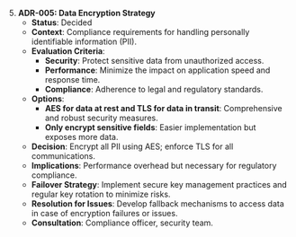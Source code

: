 5. **ADR-005: Data Encryption Strategy**
   - **Status**: Decided
   - **Context**: Compliance requirements for handling personally identifiable information (PII).
   - **Evaluation Criteria**: 
     - **Security**: Protect sensitive data from unauthorized access.
     - **Performance**: Minimize the impact on application speed and response time.
     - **Compliance**: Adherence to legal and regulatory standards.
   - **Options**:
     - **AES for data at rest and TLS for data in transit**: Comprehensive and robust security measures.
     - **Only encrypt sensitive fields**: Easier implementation but exposes more data.
   - **Decision**: Encrypt all PII using AES; enforce TLS for all communications.
   - **Implications**: Performance overhead but necessary for regulatory compliance.
   - **Failover Strategy**: Implement secure key management practices and regular key rotation to minimize risks.
   - **Resolution for Issues**: Develop fallback mechanisms to access data in case of encryption failures or issues.
   - **Consultation**: Compliance officer, security team.
